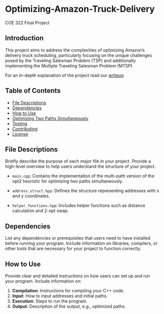 # Optimizing-Amazon-Truck-Delivery
COE 322 Final Project
## Introduction
This project aims to address the complexities of optimizing Amazon’s delivery truck scheduling, particularly focusing on the unique challenges posed by the Traveling Salesman Problem (TSP) and additionally implementing the Multiple Traveling Salesman Problem (MTSP)

For an in-depth explanation of the project read our [writeup](TSP_writeup.pdf) 
## Table of Contents
- [File Descriptions](#file-descriptions)
- [Dependencies](#dependencies)
- [How to Use](#how-to-use)
- [Optimizing Two Paths Simultaneously](#optimizing-two-paths-simultaneously)
- [Testing](#testing)
- [Contributing](#contributing)
- [License](#license)

## File Descriptions

Briefly describe the purpose of each major file in your project. Provide a high-level overview to help users understand the structure of your project.

- `main.cpp`: Contains the implementation of the multi-path version of the opt2 heuristic for optimizing two paths simultaneously.

- `address_struct.hpp`: Defines the structure representing addresses with x and y coordinates.

- `helper_functions.hpp`: Includes helper functions such as distance calculation and 2-opt swap.

## Dependencies

List any dependencies or prerequisites that users need to have installed before running your program. Include information on libraries, compilers, or other tools that are necessary for your project to function correctly.

## How to Use

Provide clear and detailed instructions on how users can set up and run your program. Include information on:

1. **Compilation**: Instructions for compiling your C++ code.
2. **Input**: How to input addresses and initial paths.
3. **Execution**: Steps to run the program.
4. **Output**: Description of the output, e.g., optimized paths.
